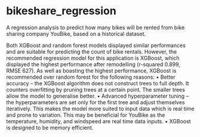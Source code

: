 # bikeshare_regression
A regression analysis to predict how many bikes will be rented from bike sharing company YouBike, based on a historical dataset.

Both XGBoost and random forest models displayed similar performances and are suitable for predicting the count of bike rentals. However, the recommended regression model for this application is XGBoost, which displayed the highest performance after remodelling (r-squared 0.899, RMSE 627). As well as boasting the highest performance, XGBoost is recommended over random forest for the following reasons:
• Better accuracy – the XGBoost algorithm does not construct trees to full depth. It counters overfitting by pruning trees at a certain point. The smaller trees allow the model to generalise better.
• Advanced hyperparameter tuning – the hyperparameters are set only for the first tree and adjust themselves iteratively. This makes the model more suited to input data which is real time and prone to variation. This may be beneficial for YouBike as the temperature, humidity, and windspeed are real time data inputs.
• XGBoost is designed to be memory efficient.
